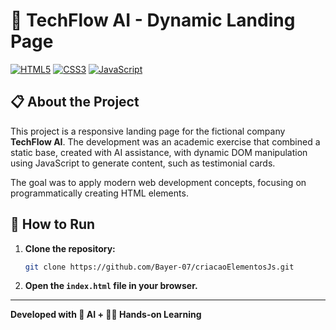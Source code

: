 # 🚀 TechFlow AI - Dynamic Landing Page

[![HTML5](https://img.shields.io/badge/HTML5-E34F26?style=for-the-badge&logo=html5&logoColor=white)](https://developer.mozilla.org/en-US/docs/Web/HTML)
[![CSS3](https://img.shields.io/badge/CSS3-1572B6?style=for-the-badge&logo=css3&logoColor=white)](https://developer.mozilla.org/en-US/docs/Web/CSS)
[![JavaScript](https://img.shields.io/badge/JavaScript-F7DF1E?style=for-the-badge&logo=javascript&logoColor=black)](https://developer.mozilla.org/en-US/docs/Web/JavaScript)

## 📋 About the Project

This project is a responsive landing page for the fictional company **TechFlow AI**. The development was an academic exercise that combined a static base, created with AI assistance, with dynamic DOM manipulation using JavaScript to generate content, such as testimonial cards.

The goal was to apply modern web development concepts, focusing on programmatically creating HTML elements.

## 🚀 How to Run

1.  **Clone the repository:**
    ```bash
    git clone https://github.com/Bayer-07/criacaoElementosJs.git
    ```

2.  **Open the `index.html` file in your browser.**

---

**Developed with 🤖 AI + 👨‍💻 Hands-on Learning**

